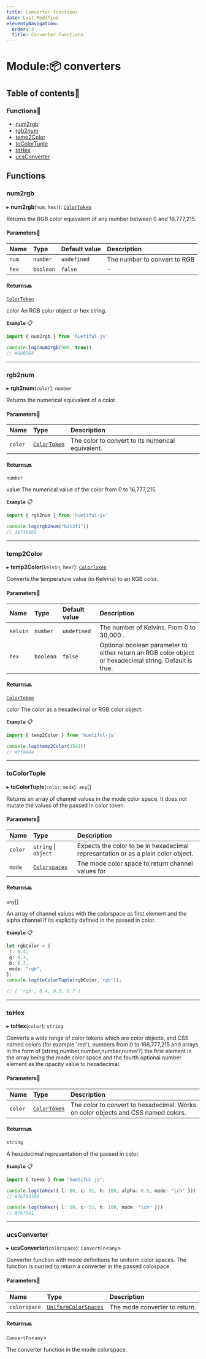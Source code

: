 ```yaml
---
title: Converter functions
date: Last Modified 
eleventyNavigation:
  order: 3
  title: Converter functions
---
```


# Module:📦 converters

## Table of contents📜

### Functions🧰

- [num2rgb](converters.md#num2rgb)
- [rgb2num](converters.md#rgb2num)
- [temp2Color](converters.md#temp2Color)
- [toColorTuple](converters.md#toColorTuple)
- [toHex](converters.md#toHex)
- [ucsConverter](converters.md#ucsConverter)

## Functions

### num2rgb

▸ **num2rgb**(`num`, `hex?`): [`ColorToken`](types.md#ColorToken)

Returns the RGB color equivalent of any number between 0 and 16,777,215.

#### Parameters🧮

| Name | Type | Default value | Description |
| :------ | :------ | :------ | :------ |
| `num` | `number` | `undefined` | The number to convert to RGB |
| `hex` | `boolean` | `false` | - |

#### Returns🔙

[`ColorToken`](types.md#ColorToken)

color An RGB color object or hex string.

**`Example`** 📋

```ts
import { num2rgb } from 'huetiful-js'

console.log(num2rgb(900, true))
// #000384
```

___

### rgb2num

▸ **rgb2num**(`color`): `number`

Returns the numerical equivalent of a color.

#### Parameters🧮

| Name | Type | Description |
| :------ | :------ | :------ |
| `color` | [`ColorToken`](types.md#ColorToken) | The color to convert to its numerical equivalent. |

#### Returns🔙

`number`

value The numerical value of the color from 0 to 16,777,215.

**`Example`** 📋

```ts
import { rgb2num } from 'huetiful-js'

console.log(rgb2num("b2c3f1"))
// 11715569
```

___

### temp2Color

▸ **temp2Color**(`kelvin`, `hex?`): [`ColorToken`](types.md#ColorToken)

Converts the temperature value (in Kelvins) to an RGB color.

#### Parameters🧮

| Name | Type | Default value | Description |
| :------ | :------ | :------ | :------ |
| `kelvin` | `number` | `undefined` | The number of Kelvins. From 0 to 30,000 . |
| `hex` | `boolean` | `false` | Optional boolean parameter to either return an RGB color object or hexadecimal string. Default is true. |

#### Returns🔙

[`ColorToken`](types.md#ColorToken)

color The color as a hexadecimal  or RGB color object.

**`Example`** 📋

```ts
import { temp2Color } from 'huetiful-js'

console.log(temp2Color(2542))
// #ffa44a
```

___

### toColorTuple

▸ **toColorTuple**(`color`, `mode`): `any`[]

Returns an array of channel values in the mode color space. It does not mutate the values of the passed in color token.

#### Parameters🧮

| Name | Type | Description |
| :------ | :------ | :------ |
| `color` | `string` \| `object` | Expects the color to be in hexadecimal represantation or as a plain color object. |
| `mode` | [`Colorspaces`](types.md#Colorspaces) | The mode color space to return channel values for |

#### Returns🔙

`any`[]

An array of channel values with the colorspace as first element and the alpha channel if its explicitly defined in the passed in color.

**`Example`** 📋

```ts
let rgbColor = {
 r: 0.4,
 g: 0.3,
 b: 0.7,
 mode: "rgb",
};
console.log(toColorTuple(rgbColor,'rgb'));

// [ 'rgb', 0.4, 0.3, 0.7 ]
```

___

### toHex

▸ **toHex**(`color`): `string`

Converts a wide range of color tokens which are color objects, and CSS named colors  (for example 'red'), numbers from 0 to 166,777,215 and arrays in the form of [string,number,number,number,numer?] the first element in the array being the mode color space and the fourth optional number element as the opacity value to hexadecimal.

#### Parameters🧮

| Name | Type | Description |
| :------ | :------ | :------ |
| `color` | [`ColorToken`](types.md#ColorToken) | The color to convert to hexadecimal. Works on color objects and CSS named colors. |

#### Returns🔙

`string`

A hexadecimal representation of the passed in color.

**`Example`** 📋

```ts
import { toHex } from "huetiful-js";

console.log(toHex({ l: 50, c: 31, h: 100, alpha: 0.5, mode: "lch" }))
// #7b794180

console.log(toHex({ l: 50, c: 31, h: 100, mode: "lch" }))
// #7b7941
```

___

### ucsConverter

▸ **ucsConverter**(`colorspace`): `ConvertFn`\<`any`\>

Converter function with mode definitions for uniform color spaces. The function is curried to return a converter in the passed colospace.

#### Parameters🧮

| Name | Type | Description |
| :------ | :------ | :------ |
| `colorspace` | [`UniformColorSpaces`](types.md#UniformColorSpaces) | The mode converter to return. |

#### Returns🔙

`ConvertFn`\<`any`\>

The converter function in the mode colorspace.

